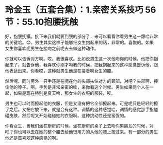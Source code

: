 # 玲金玉（五套合集）：1.亲密关系技巧 56节：55.10抱腰抚触

好，抱腰抚摸。接下来我们就要到腰的部分了，来可以看看你看男生这一爆哈非常的关键哈。😊，男生其实这样子能够把女生抱起来的话，非常的。喜悦的。如果女生你喜欢呃男生在接吻之前呢去去做这种动作。

你就可以告诉对方啊。哎，我很喜欢。比如说男生这一次他吻你的时候，他把你抱起来了，就告诉他，我喜欢你刚才吻我的时候，把我抱起来的这种感觉告诉他，跟他表达出来。你看哎，这种就男生他是在搂着啊女生的腰。

然后呢，同时另外一只手还是在呃在他的头部扶住对方的颈部，对吧？头部啊，捧住他的脖子。啊，手势是非常亲密的哇，来你看这个时候。男生如果两个人在一起，如果是现在特别是夏天哈，那女生的衣服的服装，唉。

男生也可以时而撩起他的衣服，但是又没有把它全部撩起来。可是呢只是轻轻的撩了之后，又把它放下来，就是会有这种。调情的这种感觉哈，调情的感觉那手指碰碰皮肤，然后呢又开始碰碰她的衣服啊。这种挑动性还是蛮强的。

你看女生，当我们坐在厨房的时候，坐在厨房的桌子上去吻你男朋友的时候，对吧？你也可以去在她的整个腰去给他很用力的从他的腰上按过来。有一部分的男生他还是蛮喜欢这种感觉的啊。

